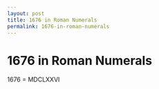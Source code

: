 ```yaml
---
layout: post
title: 1676 in Roman Numerals
permalink: 1676-in-roman-numerals
---
```


# 1676 in Roman Numerals

1676 = MDCLXXVI

